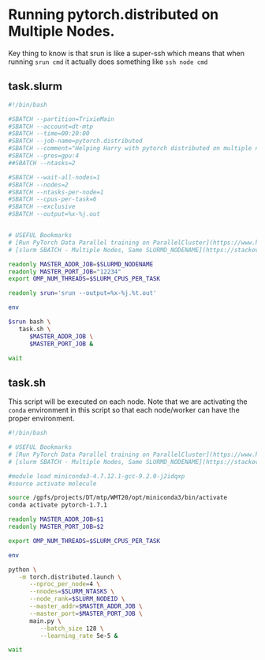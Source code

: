 # Running pytorch.distributed on Multiple Nodes.

Key thing to know is that srun is like a super-ssh which means that when running `srun cmd` it actually does something like `ssh node cmd`

## task.slurm

```bash
#!/bin/bash

#SBATCH --partition=TrixieMain
#SBATCH --account=dt-mtp
#SBATCH --time=00:20:00
#SBATCH --job-name=pytorch.distributed
#SBATCH --comment="Helping Harry with pytorch distributed on multiple nodes."
#SBATCH --gres=gpu:4
##SBATCH --ntasks=2

#SBATCH --wait-all-nodes=1
#SBATCH --nodes=2
#SBATCH --ntasks-per-node=1
#SBATCH --cpus-per-task=6
#SBATCH --exclusive
#SBATCH --output=%x-%j.out


# USEFUL Bookmarks
# [Run PyTorch Data Parallel training on ParallelCluster](https://www.hpcworkshops.com/08-ml-on-parallelcluster/03-distributed-data-parallel.html)
# [slurm SBATCH - Multiple Nodes, Same SLURMD_NODENAME](https://stackoverflow.com/a/51356947)

readonly MASTER_ADDR_JOB=$SLURMD_NODENAME
readonly MASTER_PORT_JOB="12234"
export OMP_NUM_THREADS=$SLURM_CPUS_PER_TASK

readonly srun='srun --output=%x-%j.%t.out'

env

$srun bash \
   task.sh \
      $MASTER_ADDR_JOB \
      $MASTER_PORT_JOB &

wait
```


## task.sh

This script will be executed on each node.
Note that we are activating the `conda` environment in this script so that each node/worker can have the proper environment.

```bash
#!/bin/bash

# USEFUL Bookmarks
# [Run PyTorch Data Parallel training on ParallelCluster](https://www.hpcworkshops.com/08-ml-on-parallelcluster/03-distributed-data-parallel.html)
# [slurm SBATCH - Multiple Nodes, Same SLURMD_NODENAME](https://stackoverflow.com/a/51356947)

#module load miniconda3-4.7.12.1-gcc-9.2.0-j2idqxp
#source activate molecule

source /gpfs/projects/DT/mtp/WMT20/opt/miniconda3/bin/activate
conda activate pytorch-1.7.1

readonly MASTER_ADDR_JOB=$1
readonly MASTER_PORT_JOB=$2

export OMP_NUM_THREADS=$SLURM_CPUS_PER_TASK

env

python \
   -m torch.distributed.launch \
      --nproc_per_node=4 \
      --nnodes=$SLURM_NTASKS \
      --node_rank=$SLURM_NODEID \
      --master_addr=$MASTER_ADDR_JOB \
      --master_port=$MASTER_PORT_JOB \
      main.py \
         --batch_size 128 \
         --learning_rate 5e-5 &

wait
```